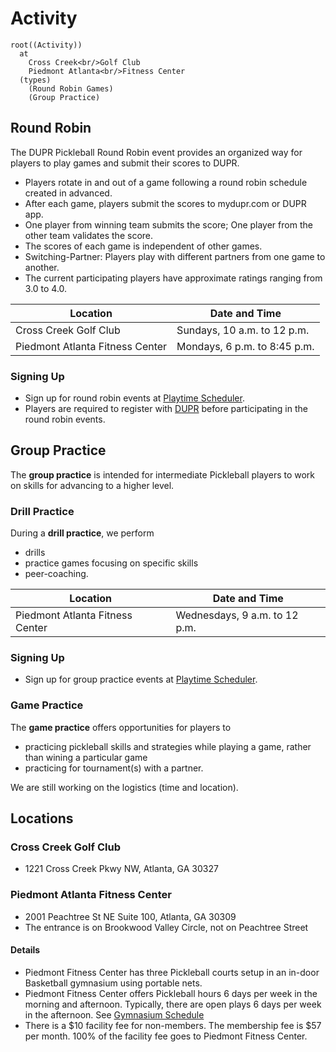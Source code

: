 # Activity

```mindmap
root((Activity))
  at
    Cross Creek<br/>Golf Club
    Piedmont Atlanta<br/>Fitness Center
  (types)
    (Round Robin Games)
    (Group Practice)
```

## Round Robin

The DUPR Pickleball Round Robin event provides an organized way for players to play games and submit their scores to DUPR.

- Players rotate in and out of a game following a round robin schedule created in advanced.
- After each game, players submit the scores to mydupr.com or DUPR app. 
- One player from winning team submits the score; One player from the other team validates the score. 
- The scores of each game is independent of other games.
- Switching-Partner: Players play with different partners from one game to another.
- The current participating players have approximate ratings ranging from 3.0 to 4.0.

| Location | Date and Time |
| ----------- | ----------- |
| Cross Creek Golf Club | Sundays, 10 a.m. to 12 p.m. |
| Piedmont Atlanta Fitness Center | Mondays, 6 p.m. to 8:45 p.m. | 

### Signing Up
- Sign up for round robin events at [Playtime Scheduler](https://playtimescheduler.com/).  
- Players are required to register with [DUPR](https://mydupr.com/) before participating in the round robin events. 


## Group Practice
The **group practice** is intended for intermediate Pickleball players to work on skills for advancing to a higher level.  

### Drill Practice
During a **drill practice**, we perform 
- drills
- practice games focusing on specific skills
- peer-coaching.

| Location | Date and Time |
| ----------- | ----------- |
| Piedmont Atlanta Fitness Center | Wednesdays, 9 a.m. to 12 p.m. | 

### Signing Up
- Sign up for group practice events at [Playtime Scheduler](https://playtimescheduler.com/). 

### Game Practice

The **game practice** offers opportunities for players to 
- practicing pickleball skills and strategies while playing a game, rather than wining a particular game
- practicing for tournament(s) with a partner.

We are still working on the logistics (time and location). 

## Locations

### Cross Creek Golf Club
- 1221 Cross Creek Pkwy NW, Atlanta, GA 30327

### Piedmont Atlanta Fitness Center
- 2001 Peachtree St NE Suite 100, Atlanta, GA 30309
- The entrance is on Brookwood Valley Circle, not on Peachtree Street

#### Details
- Piedmont Fitness Center has three Pickleball courts setup in an in-door Basketball gymnasium using portable nets. 
- Piedmont Fitness Center offers Pickleball hours 6 days per week in the morning and afternoon. Typically, there are open plays 6 days per week in the afternoon. See [Gymnasium Schedule](https://www.piedmont.org/media/file/PAH-Gymnasium-Schedule.pdf)
- There is a $10 facility fee for non-members.  The membership fee is $57 per month. 100% of the facility fee goes to Piedmont Fitness Center. 
